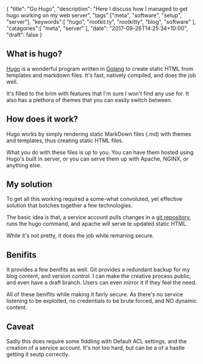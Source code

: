 {
	"title": "Go Hugo",
	"description": "Here I discuss how I managed to get hugo working on my web server",
	"tags":["meta", "software", "setup", "server"],
	"keywords":[
		"hugo",
		"rootkit.ty",
		"rootkitty",
		"blog",
		"software"
	],
	"catagories":[
		"meta",
		"server"
	],
	"date": "2017-09-26T14:25:34+10:00",
	"draft": false
}

## What is hugo?
[Hugo](https://gohugo.io) is a wonderful program written in [Golang](https://golang.org/) to create static HTML from templates and markdown files. It's fast, natively compiled, and does the job well.
<!--more-->
It's filled to the brim with features that I'm sure I won't find any use for. It also has a plethora of themes that you can easily switch between.

## How does it work?
Hugo works by simply rendering static MarkDown files (.md) with themes and templates, thus creating static HTML files.

What you do with these files is up to you. You can have them hosted using Hugo's built in server, or you can serve them up with Apache, NGINX, or anything else.

## My solution
To get all this working required a some-what convoluted, yet effective solution that botches together a few technologies.

The basic idea is that, a service account pulls changes in a [git repository](https://gitgud.io/rootkit.ty/rootkitty.tech/), runs the hugo command, and apache will serve te updated static HTML.

While it's not pretty, it does the job while remaning secure.

## Benifits
It provides a few benifits as well. Git provides a redundant backup for my blog content, and version control. I can make the creative process public, and even have a draft branch. Users can even mirror it if they feel the need.

All of these benifits while making it fairly secure. As there's no service listening to be exploited, no credentials to be brute forced, and NO dynamic content.

## Caveat
Sadly this does require some fiddling with Default ACL settings, and the creation of a service account. It's not too hard, but can be a of a hastle getting it seutp correctly.
